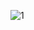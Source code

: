 ![1](https://github.com/kanishkaviraj12/Food-Dilivery-Service/assets/74193616/d66dc875-5576-428f-8d1f-4f5e40a826bc)
